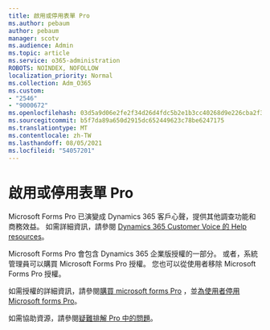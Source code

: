 ```yaml
---
title: 啟用或停用表單 Pro
ms.author: pebaum
author: pebaum
manager: scotv
ms.audience: Admin
ms.topic: article
ms.service: o365-administration
ROBOTS: NOINDEX, NOFOLLOW
localization_priority: Normal
ms.collection: Adm_O365
ms.custom:
- "2546"
- "9000672"
ms.openlocfilehash: 03d5a9d06e2fe2f34d26d4fdc5b2e1b3cc40268d9e226cba2f30aae880d941fe
ms.sourcegitcommit: b5f7da89a650d2915dc652449623c78be6247175
ms.translationtype: MT
ms.contentlocale: zh-TW
ms.lasthandoff: 08/05/2021
ms.locfileid: "54057201"
---
```

# <a name="enable-or-disable-forms-pro"></a>啟用或停用表單 Pro

Microsoft Forms Pro 已演變成 Dynamics 365 客戶心聲，提供其他調查功能和商務效益。 如需詳細資訊，請參閱 [Dynamics 365 Customer Voice 的 Help resources](https://go.microsoft.com/fwlink/p/?linkid=2128357)。  

Microsoft Forms Pro 會包含 Dynamics 365 企業版授權的一部分。 或者，系統管理員可以購買 Microsoft Forms Pro 授權。 您也可以從使用者移除 Microsoft Forms Pro 授權。  

如需授權的詳細資訊，請參閱[購買 microsoft forms Pro](https://docs.microsoft.com/forms-pro/purchase#purchase-microsoft-forms-pro-for-users-in-a-dynamics-365-tenant) ，並[為使用者停用 Microsoft forms Pro](https://docs.microsoft.com/forms-pro/purchase#disable-microsoft-forms-pro-for-a-user-1)。
  
如需協助資源，請參閱[疑難排解 Pro 中的問題](https://docs.microsoft.com/forms-pro/troubleshoot)。